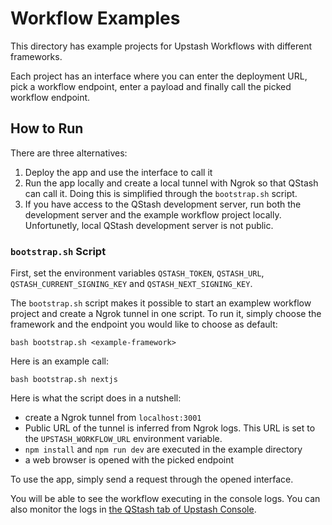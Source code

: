 # Workflow Examples

This directory has example projects for Upstash Workflows with different frameworks.

Each project has an interface where you can enter the deployment URL, pick a workflow endpoint, enter a payload and finally call the picked workflow endpoint.

## How to Run

There are three alternatives:
1. Deploy the app and use the interface to call it
2. Run the app locally and create a local tunnel with Ngrok so that QStash can call it. Doing this is simplified through the `bootstrap.sh` script.
3. If you have access to the QStash development server, run both the development server and the example workflow project locally. Unfortunetly, local QStash development server is not public.

### `bootstrap.sh` Script

First, set the environment variables `QSTASH_TOKEN`, `QSTASH_URL`, `QSTASH_CURRENT_SIGNING_KEY` and `QSTASH_NEXT_SIGNING_KEY`.

The `bootstrap.sh` script makes it possible to start an examplew workflow project and create a Ngrok tunnel in one script. To run it, simply choose the framework and the endpoint you would like to choose as default:

```
bash bootstrap.sh <example-framework>
```

Here is an example call:

```
bash bootstrap.sh nextjs
```

Here is what the script does in a nutshell:
- create a Ngrok tunnel from `localhost:3001`
- Public URL of the tunnel is inferred from Ngrok logs. This URL is set to the `UPSTASH_WORKFLOW_URL` environment variable.
- `npm install` and `npm run dev` are executed in the example directory
- a web browser is opened with the picked endpoint

To use the app, simply send a request through the opened interface.

You will be able to see the workflow executing in the console logs. You can also monitor the logs in [the QStash tab of Upstash Console](https://console.upstash.com/qstash?tab=workflow).
